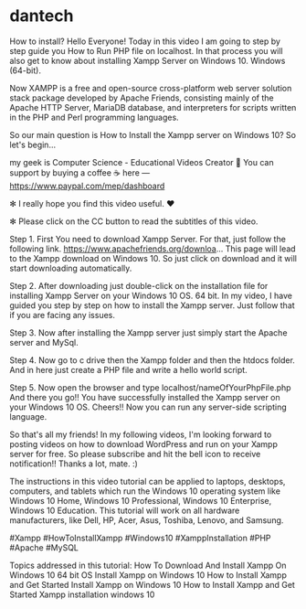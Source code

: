 # dantech
 How to install?
Hello Everyone! Today in this video I am going to step by step guide you How to  Run PHP file on localhost. In that process you will also get to know about installing Xampp Server on Windows 10. Windows (64-bit).

Now XAMPP is a free and open-source cross-platform web server solution stack package developed by Apache Friends, consisting mainly of the Apache HTTP Server, MariaDB database, and interpreters for scripts written in the PHP and Perl programming languages.

So our main question is How to Install the Xampp server on Windows 10? 
So let's begin...

my geek is Computer Science - Educational Videos Creator 🎉
You can support by buying a coffee ☕️ here —
https://www.paypal.com/mep/dashboard

✻ I really hope you find this video useful. ♥

✻ Please click on the CC button to read the subtitles of this video.

Step 1. First You need to download Xampp Server. For that, just follow the following link.
https://www.apachefriends.org/downloa...
This page will lead to the Xampp download on Windows 10. So just click on download and it will start downloading automatically. 

Step 2. After downloading just double-click on the installation file for installing Xampp Server on your Windows 10 OS. 64 bit. In my video, I have guided you step by step on how to install the Xampp server. Just follow that if you are facing any issues. 

Step 3. Now after installing the Xampp server just simply start the Apache server and MySql.

Step 4. Now go to c drive then the Xampp folder and then the htdocs folder. And in here just create a PHP file and write a hello world script.

Step 5. Now open the browser and type localhost/nameOfYourPhpFile.php
And there you go!!
You have successfully installed the Xampp server on your Windows 10 OS. Cheers!! 
Now you can run any server-side scripting language.

So that's all my friends! In my following videos, I'm looking forward to posting videos on how to download WordPress and run on your Xampp server for free. So please subscribe and hit the bell icon to receive notification!!
Thanks a lot, mate. :)

The instructions in this video tutorial can be applied to laptops, desktops, computers, and tablets which run the Windows 10 operating system like Windows 10 Home, Windows 10 Professional, Windows 10 Enterprise, Windows 10 Education. This tutorial will work on all hardware manufacturers, like Dell, HP, Acer, Asus, Toshiba, Lenovo, and Samsung.

#Xampp #HowToInstallXampp #Windows10 #XamppInstallation #PHP #Apache #MySQL

Topics addressed in this tutorial:
How To Download And Install Xampp On Windows 10 64 bit OS
Install Xampp on Windows 10
How to Install Xampp and Get Started
Install Xampp on Windows 10
How to Install Xampp and Get Started
Xampp installation windows 10
